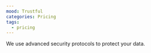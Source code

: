 ```yaml
---
mood: Trustful
categories: Pricing
tags:
  - pricing
---
```

We use advanced security protocols to protect your data.